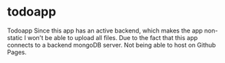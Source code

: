 # todoapp
Todoapp
Since this app has an active backend, which makes the app non-static I won't be able to upload all files. Due to the fact that this app connects to a backend mongoDB server. Not being able to host on Github Pages.
